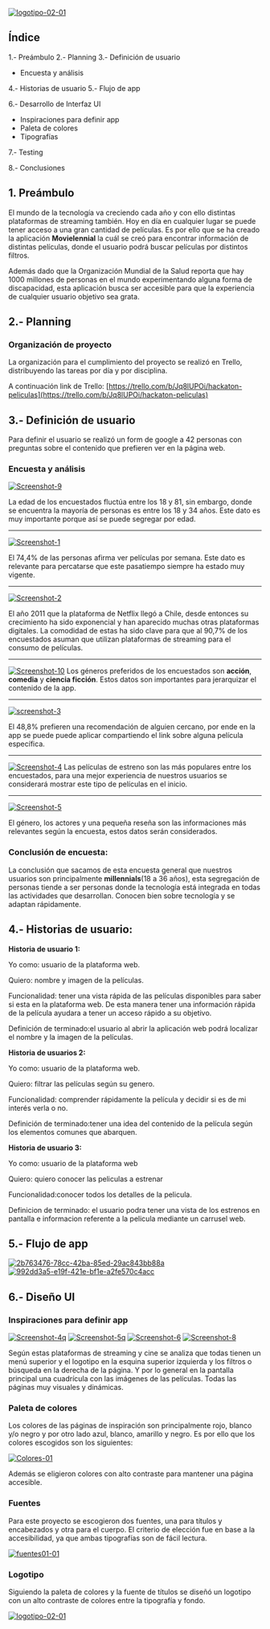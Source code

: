 <a href="https://ibb.co/Z85LPxm"><img src="https://i.ibb.co/mqkDw48/logotipo-02-01.jpg" alt="logotipo-02-01" border="0"></a>

## **Índice**

1.- Preámbulo
2.- Planning 
3.- Definición de usuario
   -   Encuesta y análisis
   
4.- Historias de usuario
5.- Flujo de app

6.- Desarrollo de Interfaz UI
- Inspiraciones para definir app
-   Paleta de colores
-   Tipografías

7.- Testing
	
8.-   Conclusiones


## **1. Preámbulo**

El mundo de la tecnología va creciendo cada año y con ello distintas plataformas de streaming también. Hoy en día en cualquier lugar se puede tener acceso a una gran cantidad de películas. Es por ello que se ha creado la aplicación **Movielennial** la cuál se creó para encontrar información de distintas películas, donde el usuario podrá buscar películas por distintos filtros. 

 Además dado que la Organización Mundial de la Salud reporta que hay 1000 millones de personas en el mundo experimentando alguna forma de discapacidad, esta aplicación busca ser accesible para que la experiencia de cualquier usuario objetivo sea grata.

## 2.- Planning 

### Organización de proyecto 

La organización para el cumplimiento del proyecto se realizó en Trello, distribuyendo las tareas por día y por disciplina. 

A continuación link de Trello: [https://trello.com/b/Jq8lUPOi/hackaton-peliculas](https://trello.com/b/Jq8lUPOi/hackaton-peliculas)


## 3.- Definición de usuario

Para definir el usuario se realizó un form de google a 42 personas con preguntas sobre el contenido que prefieren ver en la página web.

###   Encuesta y análisis

<a href="https://ibb.co/qx9VpCB"><img src="https://i.ibb.co/stQzqCj/Screenshot-9.png" alt="Screenshot-9" border="0"></a>

La edad de los encuestados fluctúa entre los 18 y 81, sin embargo, donde se encuentra la mayoría de personas es entre los 18 y 34 años. Este dato es muy importante porque así se puede segregar por edad.
***
<a href="https://ibb.co/DQvPGKF"><img src="https://i.ibb.co/89fnz8w/Screenshot-1.png" alt="Screenshot-1" border="0"></a> 

El 74,4‬% de las personas afirma ver películas por semana. Este dato es relevante para percatarse que este pasatiempo siempre ha estado muy vigente. 
***

<a href="https://ibb.co/xg5W13t"><img src="https://i.ibb.co/09JTCQR/Screenshot-2.png" alt="Screenshot-2" border="0"></a>

El año 2011 que la plataforma de Netflix llegó a Chile, desde entonces su crecimiento ha sido exponencial y han aparecido muchas otras plataformas digitales. 
La comodidad de estas ha sido clave para que al 90,7% de los encuestados asuman que utilizan plataformas de streaming para el consumo de películas.
***
<a href="https://ibb.co/xm3Vdf4"><img src="https://i.ibb.co/k3MYv9d/Screenshot-10.png" alt="Screenshot-10" border="0"></a>
Los géneros preferidos de los encuestados son **acción**, **comedia** y **ciencia ficción**. Estos datos son importantes para jerarquizar el contenido de la app.
***
<a href="https://ibb.co/gjrGwkr"><img src="https://i.ibb.co/j68dGn8/screenshot-3.png" alt="screenshot-3" border="0"></a> 

El 48,8% prefieren una recomendación de alguien cercano, por ende en la app se puede puede aplicar compartiendo el link sobre alguna película específica.
***
<a href="https://ibb.co/fSvtyS9"><img src="https://i.ibb.co/ky10wyJ/Screenshot-4.png" alt="Screenshot-4" border="0"></a>
Las películas de estreno son las más populares entre los encuestados, para una mejor experiencia de nuestros usuarios se considerará mostrar este tipo de películas en el inicio.
***

<a href="https://ibb.co/7GjRzjk"><img src="https://i.ibb.co/Jzmydm3/Screenshot-5.png" alt="Screenshot-5" border="0"></a>

El género, los actores y una pequeña reseña son las informaciones más relevantes según la encuesta, estos datos serán considerados.

### Conclusión de encuesta:

La conclusión que sacamos de esta encuesta general que nuestros usuarios son principalmente **millennials**(18 a 36 años), esta segregación de personas tiende a ser personas donde la tecnología está integrada en todas las actividades que desarrollan. Conocen bien sobre tecnología y se adaptan rápidamente. 
  
## 4.- Historias de usuario:

 **Historia de usuario 1:**

Yo como: usuario de la plataforma web. 

Quiero: nombre y imagen de la películas.

Funcionalidad: tener una vista rápida de las películas disponibles para saber si esta en la plataforma web. De esta manera tener una información rápida de la película ayudara a tener un acceso rápido a su objetivo.  

Definición de terminado:el usuario al abrir la aplicación web podrá localizar  el nombre y la imagen de la películas. 

**Historia de usuarios 2:**

Yo como: usuario de la plataforma web. 

Quiero: filtrar las películas según su genero. 

Funcionalidad: comprender rápidamente la película y  decidir si es de mi interés verla o no.

Definición de terminado:tener una idea del contenido de la película según los elementos comunes que abarquen.

**Historia de usuario 3:**

Yo como: usuario de la plataforma web

Quiero: quiero conocer las peliculas a estrenar 

Funcionalidad:conocer todos los detalles de la pelicula. 

Definicion de terminado: el usuario podra tener una vista de los estrenos en pantalla e informacion referente a la pelicula  mediante un carrusel web.

## 5.- Flujo de app

<a href="https://ibb.co/hFt74TK"><img src="https://i.ibb.co/fdP1yTC/2b763476-78cc-42ba-85ed-29ac843bb88a.jpg" alt="2b763476-78cc-42ba-85ed-29ac843bb88a" border="0"></a>
<a href="https://ibb.co/PQszPNL"><img src="https://i.ibb.co/gVbFf32/992dd3a5-e19f-421e-bf1e-a2fe570c4acc.jpg" alt="992dd3a5-e19f-421e-bf1e-a2fe570c4acc" border="0"></a>

## 6.- Diseño UI

### Inspiraciones para definir app
<a href="https://ibb.co/WkVCgjJ"><img src="https://i.ibb.co/StfSRGC/Screenshot-4q.png" alt="Screenshot-4q" border="0"></a>
<a href="https://ibb.co/JHDMGD7"><img src="https://i.ibb.co/4ph5XhT/Screenshot-5q.png" alt="Screenshot-5q" border="0"></a>
<a href="https://ibb.co/jDzHnSx"><img src="https://i.ibb.co/cQwx4jp/Screenshot-6.png" alt="Screenshot-6" border="0"></a>
<a href="https://ibb.co/WFrMSfH"><img src="https://i.ibb.co/q9HcbpD/Screenshot-8.png" alt="Screenshot-8" border="0"></a>

Según estas plataformas de streaming y cine se analiza que todas tienen un menú superior y el logotipo en la esquina superior izquierda y los filtros o búsqueda en la derecha de la página. Y por lo general en la pantalla principal una cuadrícula con las imágenes de las películas. Todas las páginas muy visuales y dinámicas.

### Paleta de colores
Los colores de las páginas de inspiración son principalmente rojo, blanco y/o negro y por otro lado azul, blanco, amarillo y negro. Es por ello que los colores escogidos son los siguientes: 

<a href="https://ibb.co/Jz5x3Tn"><img src="https://i.ibb.co/cNDbY9J/Colores-01.jpg" alt="Colores-01" border="0"></a>

Además se eligieron colores con alto contraste para mantener una página accesible.

### Fuentes
Para este proyecto se escogieron dos fuentes, una para títulos y encabezados y otra para el cuerpo. 
El criterio de elección fue en base a la accesibilidad, ya que ambas tipografías son de fácil lectura.

<a href="https://ibb.co/tQY5vBh"><img src="https://i.ibb.co/6rD5TYZ/fuentes01-01.jpg" alt="fuentes01-01" border="0"></a>

### Logotipo
Siguiendo la paleta de colores y la fuente de títulos se diseñó un logotipo con un alto contraste de colores entre la tipografía y fondo.

<a href="https://ibb.co/Z85LPxm"><img src="https://i.ibb.co/mqkDw48/logotipo-02-01.jpg" alt="logotipo-02-01" border="0"></a>

